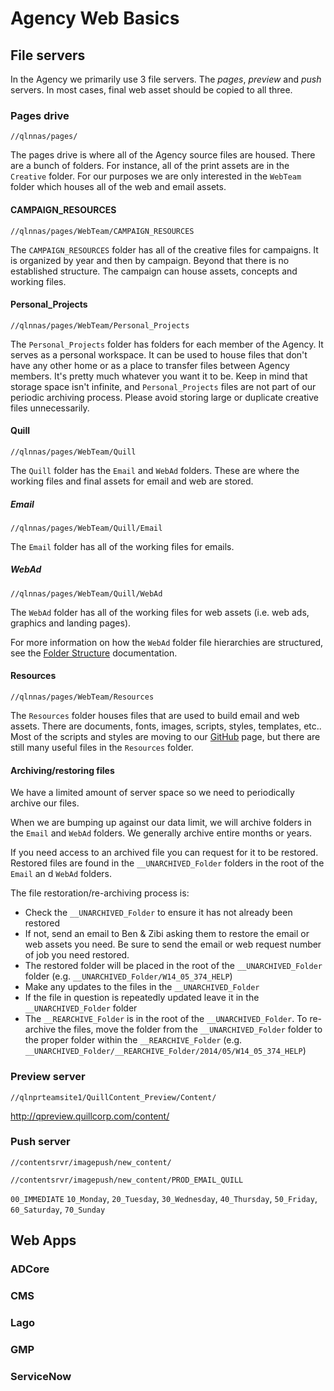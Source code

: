 # Agency Web Basics

## File servers
In the Agency we primarily use 3 file servers. The _pages_, _preview_ and _push_ servers. In most cases, final web asset should be copied to all three.

### Pages drive
`//qlnnas/pages/`

The pages drive is where all of the Agency source files are housed. There are a bunch of folders. For instance, all of the print assets are in the `Creative` folder. For our purposes we are only interested in the `WebTeam` folder which houses all of the web and email assets.

#### CAMPAIGN_RESOURCES
`//qlnnas/pages/WebTeam/CAMPAIGN_RESOURCES`

The `CAMPAIGN_RESOURCES` folder has all of the creative files for campaigns. It is organized by year and then by campaign. Beyond that there is no established structure. The campaign can house assets, concepts and working files.

#### Personal_Projects
`//qlnnas/pages/WebTeam/Personal_Projects`

The `Personal_Projects` folder has folders for each member of the Agency. It serves as a personal workspace. It can be used to house files that don't have any other home or as a place to transfer files between Agency members. It's pretty much whatever you want it to be. Keep in mind that storage space isn't infinite, and `Personal_Projects` files are not part of our periodic archiving process. Please avoid storing large or duplicate creative files unnecessarily.

#### Quill
`//qlnnas/pages/WebTeam/Quill`

The `Quill` folder has the `Email` and `WebAd` folders. These are where the working files and final assets for email and web are stored.

##### Email
`//qlnnas/pages/WebTeam/Quill/Email`

The `Email` folder has all of the working files for emails.

##### WebAd
`//qlnnas/pages/WebTeam/Quill/WebAd`

The `WebAd` folder has all of the working files for web assets (i.e. web ads, graphics and landing pages).

For more information on how the `WebAd` folder file hierarchies are structured, see the [Folder Structure](https://github.com/agency-quill/agency-project-files/blob/master/documentation/folder-structure.md) documentation.

#### Resources
`//qlnnas/pages/WebTeam/Resources`

The `Resources` folder houses files that are used to build email and web assets. There are documents, fonts, images, scripts, styles, templates, etc.. Most of the scripts and styles are moving to our [GitHub](https://github.com/agency-quill/agency-project-files) page, but there are still many useful files in the `Resources` folder.

#### Archiving/restoring files
We have a limited amount of server space so we need to periodically archive our files.

When we are bumping up against our data limit, we will archive folders in the `Email` and `WebAd` folders. We generally archive entire months or years.

If you need access to an archived file you can request for it to be restored. Restored files are found in the `__UNARCHIVED_Folder` folders in the root of the `Email` an d `WebAd` folders. 
 
The file restoration/re-archiving process is:

* Check the `__UNARCHIVED_Folder` to ensure it has not already been restored
* If not, send an email to Ben &amp; Zibi asking them to restore the email or web assets you need. Be sure to send the email or web request number of job you need restored.
* The restored folder will be placed in the root of the `__UNARCHIVED_Folder` folder (e.g. `__UNARCHIVED_Folder/W14_05_374_HELP`)
* Make any updates to the files in the `__UNARCHIVED_Folder`
* If the file in question is repeatedly updated leave it in the `__UNARCHIVED_Folder` folder
* The `__REARCHIVE_Folder` is in the root of the `__UNARCHIVED_Folder`. To re-archive the files, move the folder from the `__UNARCHIVED_Folder` folder to the proper folder within the `__REARCHIVE_Folder` (e.g. `__UNARCHIVED_Folder/__REARCHIVE_Folder/2014/05/W14_05_374_HELP`)


### Preview server
`//qlnprteamsite1/QuillContent_Preview/Content/`

http://qpreview.quillcorp.com/content/

### Push server
`//contentsrvr/imagepush/new_content/`

`//contentsrvr/imagepush/new_content/PROD_EMAIL_QUILL`

`00_IMMEDIATE`
`10_Monday`, `20_Tuesday`, `30_Wednesday`, `40_Thursday`, `50_Friday`, `60_Saturday`, `70_Sunday`

## Web Apps
### ADCore
### CMS
### Lago
### GMP
### ServiceNow